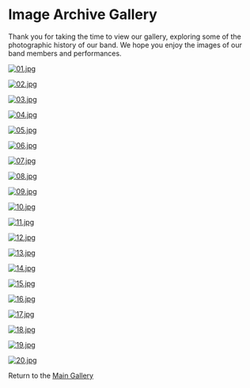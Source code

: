 [//]: # (This file is managed by the generate-list step in the deploy GitHub Action. Changes will be overwritten.)
# Image Archive Gallery

Thank you for taking the time to view our gallery, exploring some of the photographic history of our band. We hope you enjoy the images of our band members and performances.

[![01.jpg](https://efpb.org/assets/images/thumbs/01.jpg)](https://efpb.org/assets/images/fulls/01.jpg)

[![02.jpg](https://efpb.org/assets/images/thumbs/02.jpg)](https://efpb.org/assets/images/fulls/02.jpg)

[![03.jpg](https://efpb.org/assets/images/thumbs/03.jpg)](https://efpb.org/assets/images/fulls/03.jpg)

[![04.jpg](https://efpb.org/assets/images/thumbs/04.jpg)](https://efpb.org/assets/images/fulls/04.jpg)

[![05.jpg](https://efpb.org/assets/images/thumbs/05.jpg)](https://efpb.org/assets/images/fulls/05.jpg)

[![06.jpg](https://efpb.org/assets/images/thumbs/06.jpg)](https://efpb.org/assets/images/fulls/06.jpg)

[![07.jpg](https://efpb.org/assets/images/thumbs/07.jpg)](https://efpb.org/assets/images/fulls/07.jpg)

[![08.jpg](https://efpb.org/assets/images/thumbs/08.jpg)](https://efpb.org/assets/images/fulls/08.jpg)

[![09.jpg](https://efpb.org/assets/images/thumbs/09.jpg)](https://efpb.org/assets/images/fulls/09.jpg)

[![10.jpg](https://efpb.org/assets/images/thumbs/10.jpg)](https://efpb.org/assets/images/fulls/10.jpg)

[![11.jpg](https://efpb.org/assets/images/thumbs/11.jpg)](https://efpb.org/assets/images/fulls/11.jpg)

[![12.jpg](https://efpb.org/assets/images/thumbs/12.jpg)](https://efpb.org/assets/images/fulls/12.jpg)

[![13.jpg](https://efpb.org/assets/images/thumbs/13.jpg)](https://efpb.org/assets/images/fulls/13.jpg)

[![14.jpg](https://efpb.org/assets/images/thumbs/14.jpg)](https://efpb.org/assets/images/fulls/14.jpg)

[![15.jpg](https://efpb.org/assets/images/thumbs/15.jpg)](https://efpb.org/assets/images/fulls/15.jpg)

[![16.jpg](https://efpb.org/assets/images/thumbs/16.jpg)](https://efpb.org/assets/images/fulls/16.jpg)

[![17.jpg](https://efpb.org/assets/images/thumbs/17.jpg)](https://efpb.org/assets/images/fulls/17.jpg)

[![18.jpg](https://efpb.org/assets/images/thumbs/18.jpg)](https://efpb.org/assets/images/fulls/18.jpg)

[![19.jpg](https://efpb.org/assets/images/thumbs/19.jpg)](https://efpb.org/assets/images/fulls/19.jpg)

[![20.jpg](https://efpb.org/assets/images/thumbs/20.jpg)](https://efpb.org/assets/images/fulls/20.jpg)


Return to the [Main Gallery](https://efpb.org)

